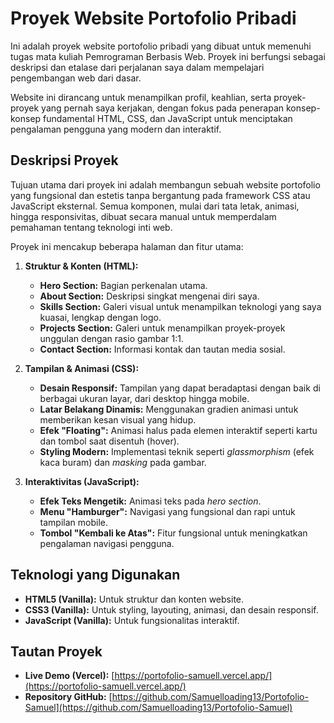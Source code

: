 # Proyek Website Portofolio Pribadi

Ini adalah proyek website portofolio pribadi yang dibuat untuk memenuhi tugas mata kuliah Pemrograman Berbasis Web. Proyek ini berfungsi sebagai deskripsi dan etalase dari perjalanan saya dalam mempelajari pengembangan web dari dasar.

Website ini dirancang untuk menampilkan profil, keahlian, serta proyek-proyek yang pernah saya kerjakan, dengan fokus pada penerapan konsep-konsep fundamental HTML, CSS, dan JavaScript untuk menciptakan pengalaman pengguna yang modern dan interaktif.

## Deskripsi Proyek

Tujuan utama dari proyek ini adalah membangun sebuah website portofolio yang fungsional dan estetis tanpa bergantung pada framework CSS atau JavaScript eksternal. Semua komponen, mulai dari tata letak, animasi, hingga responsivitas, dibuat secara manual untuk memperdalam pemahaman tentang teknologi inti web.

Proyek ini mencakup beberapa halaman dan fitur utama:

1.  **Struktur & Konten (HTML):**
    * **Hero Section:** Bagian perkenalan utama.
    * **About Section:** Deskripsi singkat mengenai diri saya.
    * **Skills Section:** Galeri visual untuk menampilkan teknologi yang saya kuasai, lengkap dengan logo.
    * **Projects Section:** Galeri untuk menampilkan proyek-proyek unggulan dengan rasio gambar 1:1.
    * **Contact Section:** Informasi kontak dan tautan media sosial.

2.  **Tampilan & Animasi (CSS):**
    * **Desain Responsif:** Tampilan yang dapat beradaptasi dengan baik di berbagai ukuran layar, dari desktop hingga mobile.
    * **Latar Belakang Dinamis:** Menggunakan gradien animasi untuk memberikan kesan visual yang hidup.
    * **Efek "Floating":** Animasi halus pada elemen interaktif seperti kartu dan tombol saat disentuh (hover).
    * **Styling Modern:** Implementasi teknik seperti *glassmorphism* (efek kaca buram) dan *masking* pada gambar.

3.  **Interaktivitas (JavaScript):**
    * **Efek Teks Mengetik:** Animasi teks pada *hero section*.
    * **Menu "Hamburger":** Navigasi yang fungsional dan rapi untuk tampilan mobile.
    * **Tombol "Kembali ke Atas":** Fitur fungsional untuk meningkatkan pengalaman navigasi pengguna.

## Teknologi yang Digunakan

-   **HTML5 (Vanilla):** Untuk struktur dan konten website.
-   **CSS3 (Vanilla):** Untuk styling, layouting, animasi, dan desain responsif.
-   **JavaScript (Vanilla):** Untuk fungsionalitas interaktif.

## Tautan Proyek

-   **Live Demo (Vercel):** [https://portofolio-samuell.vercel.app/](https://portofolio-samuell.vercel.app/)
-   **Repository GitHub:** [https://github.com/Samuelloading13/Portofolio-Samuel](https://github.com/Samuelloading13/Portofolio-Samuel)
